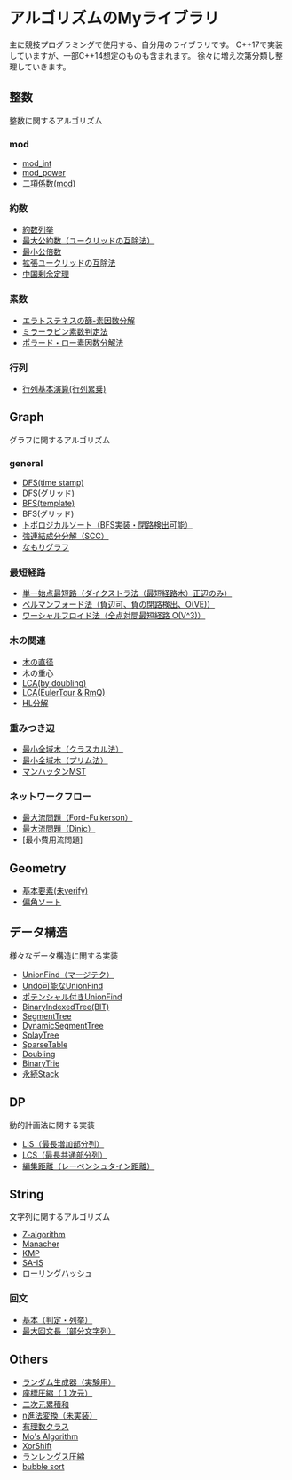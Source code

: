 # アルゴリズムのMyライブラリ
主に競技プログラミングで使用する、自分用のライブラリです。
C++17で実装していますが、一部C++14想定のものも含まれます。
徐々に増え次第分類し整理していきます。

## 整数
整数に関するアルゴリズム

### mod
- [mod_int](https://github.com/shu8Cream/algorithm/blob/main/Mathematics/mod_int.cpp)
- [mod_power](https://github.com/shu8Cream/algorithm/blob/main/Mathematics/mod_power.cpp)
- [二項係数(mod)](https://github.com/shu8Cream/algorithm/blob/main/Mathematics/nCk.cpp)

### 約数
- [約数列挙](https://github.com/shu8Cream/algorithm/blob/main/Mathematics/divisor.cpp)
- [最大公約数（ユークリッドの互除法）](https://github.com/shu8Cream/algorithm/blob/main/Mathematics/gcd.cpp)
- [最小公倍数](https://github.com/shu8Cream/algorithm/blob/main/Mathematics/lcm.cpp)
- [拡張ユークリッドの互除法](https://github.com/shu8Cream/algorithm/blob/main/Mathematics/ext_gcd.cpp)
- [中国剰余定理](https://github.com/shu8Cream/algorithm/blob/main/Mathematics/ChineseRemainderTheorem)

### 素数
- [エラトステネスの篩-素因数分解](https://github.com/shu8Cream/algorithm/blob/main/Mathematics/Eratosthenes)
- [ミラーラビン素数判定法](https://github.com/shu8Cream/algorithm/blob/main/Mathematics/PollardRho/miller_rabin.cpp)
- [ポラード・ロー素因数分解法](https://github.com/shu8Cream/algorithm/blob/main/Mathematics/PollardRho)

### 行列
- [行列基本演算(行列累乗)](https://github.com/shu8Cream/algorithm/blob/main/Mathematics/Matrix)

## Graph
グラフに関するアルゴリズム

### general
- [DFS(time stamp)](https://github.com/shu8Cream/algorithm/blob/main/Graph/dfs.cpp)
- DFS(グリッド)
- [BFS(template)](https://github.com/shu8Cream/algorithm/blob/main/Graph/bfs.cpp)
- BFS(グリッド)
- [トポロジカルソート（BFS実装・閉路検出可能）](https://github.com/shu8Cream/algorithm/blob/main/Graph/TopSort)
- [強連結成分分解（SCC）](https://github.com/shu8Cream/algorithm/blob/main/Graph/scc.cpp)
- [なもりグラフ](https://github.com/shu8Cream/algorithm/blob/main/Graph/Namori)

### 最短経路
- [単一始点最短路（ダイクストラ法（最短経路木）正辺のみ）](https://github.com/shu8Cream/algorithm/blob/main/Graph/Dijkstra)
- [ベルマンフォード法（負辺可、負の閉路検出、O(VE)）](https://github.com/shu8Cream/algorithm/blob/main/Graph/bellmanford.cpp)
- [ワーシャルフロイド法（全点対間最短経路 O(V^3)）](https://github.com/shu8Cream/algorithm/blob/main/Graph/Floyd–Warshall)

### 木の関連
- [木の直径](https://github.com/shu8Cream/algorithm/blob/main/Graph/TreeDiameter)
- 木の重心
- [LCA(by doubling)](https://github.com/shu8Cream/algorithm/blob/main/Graph/lca.cpp)
- [LCA(EulerTour & RmQ)](https://github.com/shu8Cream/algorithm/blob/main/Graph/LCA_euler_tour.cpp)
- [HL分解](https://github.com/shu8Cream/algorithm/blob/main/Graph/HLD)

### 重みつき辺
- [最小全域木（クラスカル法）](https://github.com/shu8Cream/algorithm/blob/main/Graph/kruskal.cpp)
- [最小全域木（プリム法）](https://github.com/shu8Cream/algorithm/blob/main/Graph/prim.cpp)
- [マンハッタンMST](https://github.com/shu8Cream/algorithm/blob/main/Graph/ManhattanMST)

### ネットワークフロー
- [最大流問題（Ford-Fulkerson）](https://github.com/shu8Cream/algorithm/blob/main/Graph/FordFulkerson.cpp)
- [最大流問題（Dinic）](https://github.com/shu8Cream/algorithm/blob/main/Graph/Dinic)
- [最小費用流問題]

## Geometry
- [基本要素(未verify)](https://github.com/shu8Cream/algorithm/blob/main/Geometry/base.cpp)
- [偏角ソート](https://github.com/shu8Cream/algorithm/blob/main/Geometry/argument_sort.cpp)

## データ構造
様々なデータ構造に関する実装

- [UnionFind（マージテク）](https://github.com/shu8Cream/algorithm/blob/main/DataStructure/UnionFInd)
- [Undo可能なUnionFind](https://github.com/shu8Cream/algorithm/blob/main/DataStructure/UnionFInd/undoable_unionfind.cpp)
- [ポテンシャル付きUnionFind](https://github.com/shu8Cream/algorithm/blob/main/DataStructure/UnionFInd/potentialized_unionfind.cpp)
- [BinaryIndexedTree(BIT)](https://github.com/shu8Cream/algorithm/blob/main/DataStructure/BIT)
- [SegmentTree](https://github.com/shu8Cream/algorithm/blob/main/DataStructure/segment_tree.cpp)
- [DynamicSegmentTree](https://github.com/shu8Cream/algorithm/blob/main/DataStructure/DynamicSegmentTree)
- [SplayTree](https://github.com/shu8Cream/algorithm/blob/main/splay_tree.cpp)
- [SparseTable](https://github.com/shu8Cream/algorithm/blob/main/DataStructure/sparse_table.cpp)
- [Doubling](https://github.com/shu8Cream/algorithm/blob/main/DataStructure/doubling.cpp)
- [BinaryTrie](https://github.com/shu8Cream/algorithm/blob/main/DataStructure/binary_trie.cpp)
- [永続Stack](https://github.com/shu8Cream/algorithm/blob/main/DataStructure/persistent_stack.cpp)

## DP
動的計画法に関する実装

- [LIS（最長増加部分列）](https://github.com/shu8Cream/algorithm/blob/main/lis.cpp) 
- [LCS（最長共通部分列）](https://github.com/shu8Cream/algorithm/blob/main/LCS.cpp)
- [編集距離（レーベンシュタイン距離）](https://github.com/shu8Cream/algorithm/blob/main/EditDistance.cpp)

## String
文字列に関するアルゴリズム

- [Z-algorithm](https://github.com/shu8Cream/algorithm/blob/main/String/z-algorithm.cpp)
- [Manacher]()
- [KMP]()
- [SA-IS]()
- [ローリングハッシュ](https://github.com/shu8Cream/algorithm/blob/main/String/RollingHash)

### 回文
- [基本（判定・列挙）](https://github.com/shu8Cream/algorithm/blob/main/String/Palindrome/basic.cpp)
- [最大回文長（部分文字列）](https://github.com/shu8Cream/algorithm/blob/main/String/Palindrome/longest_palindrome_substring.cpp)


## Others
- [ランダム生成器（実験用）](https://github.com/shu8Cream/algorithm/blob/main/Others/random_generator.cpp)
- [座標圧縮（１次元）](https://github.com/shu8Cream/algorithm/blob/main/Others/compress1.cpp)
- [二次元累積和](https://github.com/shu8Cream/algorithm/blob/main/Others/cumulativeSum2D.cpp)
- [n進法変換（未実装）]()
- [有理数クラス](https://github.com/shu8Cream/algorithm/blob/main/Others/RationalNum.cpp)
- [Mo's Algorithm](https://github.com/shu8Cream/algorithm/blob/main/Others/mo_algorithm.cpp)
- [XorShift](https://github.com/shu8Cream/algorithm/blob/main/Others/xorshift.cpp)
- [ランレングス圧縮](https://github.com/shu8Cream/algorithm/blob/main/Others/run_length_encoding.cpp)
- [bubble sort](https://github.com/shu8Cream/algorithm/blob/main/Others/bubble_sort.cpp)
